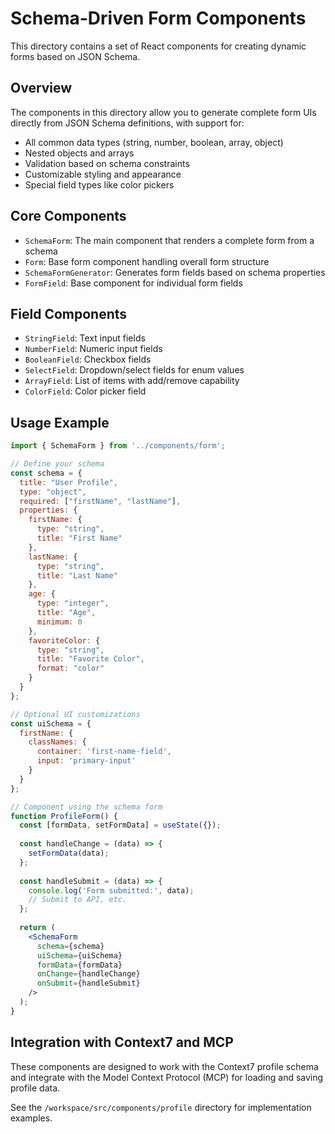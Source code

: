 # Schema-Driven Form Components

This directory contains a set of React components for creating dynamic forms based on JSON Schema.

## Overview

The components in this directory allow you to generate complete form UIs directly from JSON Schema definitions, with support for:

- All common data types (string, number, boolean, array, object)
- Nested objects and arrays
- Validation based on schema constraints
- Customizable styling and appearance
- Special field types like color pickers

## Core Components

- `SchemaForm`: The main component that renders a complete form from a schema
- `Form`: Base form component handling overall form structure
- `SchemaFormGenerator`: Generates form fields based on schema properties
- `FormField`: Base component for individual form fields

## Field Components

- `StringField`: Text input fields
- `NumberField`: Numeric input fields
- `BooleanField`: Checkbox fields
- `SelectField`: Dropdown/select fields for enum values
- `ArrayField`: List of items with add/remove capability
- `ColorField`: Color picker field

## Usage Example

```jsx
import { SchemaForm } from '../components/form';

// Define your schema
const schema = {
  title: "User Profile",
  type: "object",
  required: ["firstName", "lastName"],
  properties: {
    firstName: {
      type: "string",
      title: "First Name"
    },
    lastName: {
      type: "string",
      title: "Last Name"
    },
    age: {
      type: "integer",
      title: "Age",
      minimum: 0
    },
    favoriteColor: {
      type: "string",
      title: "Favorite Color",
      format: "color"
    }
  }
};

// Optional UI customizations
const uiSchema = {
  firstName: {
    classNames: {
      container: 'first-name-field',
      input: 'primary-input'
    }
  }
};

// Component using the schema form
function ProfileForm() {
  const [formData, setFormData] = useState({});
  
  const handleChange = (data) => {
    setFormData(data);
  };
  
  const handleSubmit = (data) => {
    console.log('Form submitted:', data);
    // Submit to API, etc.
  };
  
  return (
    <SchemaForm
      schema={schema}
      uiSchema={uiSchema}
      formData={formData}
      onChange={handleChange}
      onSubmit={handleSubmit}
    />
  );
}
```

## Integration with Context7 and MCP

These components are designed to work with the Context7 profile schema and integrate with the Model Context Protocol (MCP) for loading and saving profile data.

See the `/workspace/src/components/profile` directory for implementation examples.